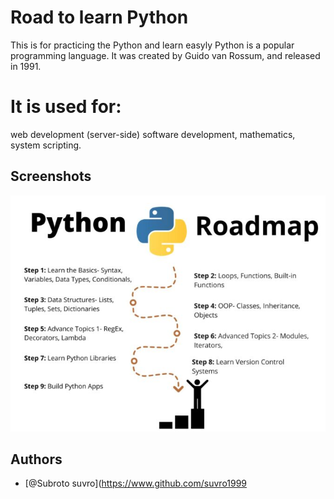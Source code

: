 
# Road to learn Python

This is for practicing the Python and learn easyly
Python is a popular programming language. It was created by Guido van Rossum, and released in 1991.

# It is used for:
web development (server-side)
software development, mathematics,
system scripting.


## Screenshots

![Road map Screenshot](https://github.com/suvro1999/pythonPracticing/blob/master/img/python.jpg)




## Authors

- [@Subroto suvro](https://www.github.com/suvro1999